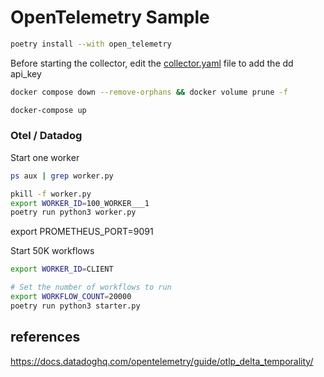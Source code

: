 # OpenTelemetry Sample


``` bash
poetry install --with open_telemetry
```

Before starting the collector, edit the [collector.yaml](collector%2Fcollector.yaml) file to add the dd api_key


```bash
docker compose down --remove-orphans && docker volume prune -f

docker-compose up 

```

### Otel / Datadog




Start one worker

``` bash
ps aux | grep worker.py

pkill -f worker.py
export WORKER_ID=100_WORKER___1 
poetry run python3 worker.py
```
export PROMETHEUS_PORT=9091



Start 50K workflows

``` bash
export WORKER_ID=CLIENT

# Set the number of workflows to run
export WORKFLOW_COUNT=20000
poetry run python3 starter.py
```


## references
https://docs.datadoghq.com/opentelemetry/guide/otlp_delta_temporality/


